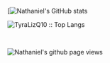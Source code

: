 [![Nathaniel's GitHub stats](https://github-readme-stats.vercel.app/api?username=TyraLizQ10&show_icons=true&title_color=fff&icon_color=79ff97&text_color=9f9f9f&bg_color=151515)

<p><img src="https://github-readme-stats.vercel.app/api/top-langs/?username=TyraLizQ10&langs_count=10&theme=dracula&layout=compact" alt="TyraLizQ10 :: Top Langs" /></p>

<br>

![Nathaniel's github page views](https://komarev.com/ghpvc/?username=TyraLizQ10)
